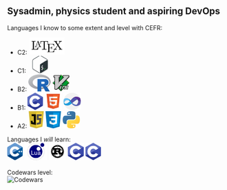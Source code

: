 ## Sysadmin, physics student and aspiring DevOps
<!--
**birrabenzina/birrabenzina** is a ✨ _special_ ✨ repository because its `README.md` (this file) appears on your GitHub profile.

Here are some ideas to get you started:

- 🔭 I’m currently working on ...
- 🌱 I’m currently learning ...
- 👯 I’m looking to collaborate on ...
- 🤔 I’m looking for help with ...
- 💬 Ask me about ...
- 📫 How to reach me: ...
- 😄 Pronouns: ...
- ⚡ Fun fact: ...
-->
<div>
Languages I know to some extent and level with CEFR:<br/>
<ul>
	<li>C2: <code><img height="40" src="./icons/latex.png" alt="LaTeX"></code></li>
	<li>C1: <code><img height="40" src="./icons/bash.png" alt="Shell"></code></li>
	<li>B2: <code><img height="40" src="./icons/r.svg" alt="R"></code> <code><img height="40" src="./icons/vim.svg" alt="Vimscript"></code></li>
	<li>B1: <code><img height="40" src="./icons/c.png" alt="C"></code> <code><img height="40" src="./icons/html.png" alt="HTML"></code> <code><img height="40" src="./icons/vba.png"></code></li>
	<li>A2: <code><img height="40" src="./icons/js.jpg" alt="JavaScript"></code> <code><img height="40" src="./icons/css1.png" alt="CSS"></code> <code><img height="40" src="./icons/python.png" alt="Python"></code></li>
</ul>
</div>
<div>
Languages I <i>will</i> learn:<br/>
<code><img height="40" src="./icons/cpp.png" alt="C++"></code>
<code><img height="40" src="./icons/lua.png" alt="Lua"></code>
<code><img height="40" src="./icons/rust.jpg" alt="Rust"></code>
<code><img height="40" src="./icons/c.png" alt="C"></code>
<code><img height="40" src="./icons/c.png" alt="C"></code>
</div>
<br/>
<div>
Codewars level:<br/>
<img src="https://www.codewars.com/users/birrabenzina/badges/large" alt="Codewars"><br/>
</div>